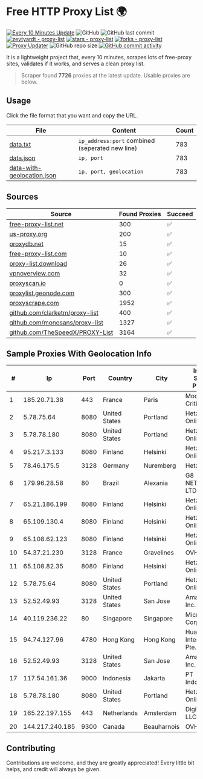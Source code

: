 
# Free HTTP Proxy List 🌍

[![Every 10 Minutes Update](https://github.com/mertguvencli/http-proxy-list/actions/workflows/main.yml/badge.svg?branch=main)](https://github.com/mertguvencli/http-proxy-list/actions/workflows/main.yml)
![GitHub](https://img.shields.io/github/license/mertguvencli/http-proxy-list)
![GitHub last commit](https://img.shields.io/github/last-commit/mertguvencli/http-proxy-list)
[![zevtyardt - proxy-list](https://img.shields.io/static/v1?label=zevtyardt&message=proxy-list&color=blue&logo=github)](https://github.com/zevtyardt/proxy-list "Go to GitHub repo")
[![stars - proxy-list](https://img.shields.io/github/stars/zevtyardt/proxy-list?style=social)](https://github.com/zevtyardt/proxy-list)
[![forks - proxy-list](https://img.shields.io/github/forks/zevtyardt/proxy-list?style=social)](https://github.com/zevtyardt/proxy-list)
[![Proxy Updater](https://github.com/zevtyardt/proxy-list/workflows/Proxy%20Updater/badge.svg)](https://github.com/zevtyardt/proxy-list/actions?query=workflow:"Proxy+Updater")
![GitHub repo size](https://img.shields.io/github/repo-size/zevtyardt/proxy-list)
[![GitHub commit activity](https://img.shields.io/github/commit-activity/m/zevtyardt/proxy-list?logo=commits)](https://github.com/zevtyardt/proxy-list/commits/main)

It is a lightweight project that, every 10 minutes, scrapes lots of free-proxy sites, validates if it works, and serves a clean proxy list.

> Scraper found **7726** proxies at the latest update. Usable proxies are below.

## Usage

Click the file format that you want and copy the URL.

|File|Content|Count|
|----|-------|-----|
|[data.txt](https://raw.githubusercontent.com/mertguvencli/http-proxy-list/main/proxy-list/data.txt)|`ip_address:port` combined (seperated new line)|783|
|[data.json](https://raw.githubusercontent.com/mertguvencli/http-proxy-list/main/proxy-list/data.json)|`ip, port`|783|
|[data-with-geolocation.json](https://raw.githubusercontent.com/mertguvencli/http-proxy-list/main/proxy-list/data-with-geolocation.json)|`ip, port, geolocation`|783|

## Sources

|Source|Found Proxies|Succeed|
|------|-------------|-------|
|[free-proxy-list.net](https://free-proxy-list.net)|300|✅|
|[us-proxy.org](https://www.us-proxy.org)|200|✅|
|[proxydb.net](http://proxydb.net)|15|✅|
|[free-proxy-list.com](https://free-proxy-list.com/?page=&port=&type%5B%5D=http&type%5B%5D=https&up_time=0&search=Search)|10|✅|
|[proxy-list.download](https://www.proxy-list.download/HTTP)|26|✅|
|[vpnoverview.com](https://vpnoverview.com/privacy/anonymous-browsing/free-proxy-servers)|32|✅|
|[proxyscan.io](https://www.proxyscan.io)|0|✅|
|[proxylist.geonode.com](https://proxylist.geonode.com/api/proxy-list?limit=300&page=1&sort_by=lastChecked&sort_type=desc&protocols=http,https)|300|✅|
|[proxyscrape.com](https://api.proxyscrape.com/v2/?request=displayproxies&protocol=http&timeout=10000&country=all&ssl=all&anonymity=all)|1952|✅|
|[github.com/clarketm/proxy-list](https://raw.githubusercontent.com/clarketm/proxy-list/master/proxy-list-raw.txt)|400|✅|
|[github.com/monosans/proxy-list](https://raw.githubusercontent.com/monosans/proxy-list/main/proxies/http.txt)|1327|✅|
|[github.com/TheSpeedX/PROXY-List](https://raw.githubusercontent.com/TheSpeedX/PROXY-List/master/http.txt)|3164|✅|


## Sample Proxies With Geolocation Info

|#|Ip|Port|Country|City|Internet Service Provider|
|-|--|----|-------|----|-------------------------|
|1|185.20.71.38|443|France|Paris|Mod Mission Critical LLC|
|2|5.78.75.64|8080|United States|Portland|Hetzner Online GmbH|
|3|5.78.78.180|8080|United States|Portland|Hetzner Online GmbH|
|4|95.217.3.133|8080|Finland|Helsinki|Hetzner Online GmbH|
|5|78.46.175.5|3128|Germany|Nuremberg|Hetzner|
|6|179.96.28.58|80|Brazil|Alexania|G8 NETWORKS LTDA|
|7|65.21.186.199|8080|Finland|Helsinki|Hetzner Online GmbH|
|8|65.109.130.4|8080|Finland|Helsinki|Hetzner Online GmbH|
|9|65.108.62.123|8080|Finland|Helsinki|Hetzner Online GmbH|
|10|54.37.21.230|3128|France|Gravelines|OVH SAS|
|11|65.108.82.35|8080|Finland|Helsinki|Hetzner Online GmbH|
|12|5.78.75.64|8080|United States|Portland|Hetzner Online GmbH|
|13|52.52.49.93|3128|United States|San Jose|Amazon.com, Inc.|
|14|40.119.236.22|80|Singapore|Singapore|Microsoft Corporation|
|15|94.74.127.96|4780|Hong Kong|Hong Kong|Huawei International Pte. LTD|
|16|52.52.49.93|3128|United States|San Jose|Amazon.com, Inc.|
|17|117.54.161.36|9000|Indonesia|Jakarta|PT IndoInternet|
|18|5.78.78.180|8080|United States|Portland|Hetzner Online GmbH|
|19|165.22.197.155|443|Netherlands|Amsterdam|DigitalOcean, LLC|
|20|144.217.240.185|9300|Canada|Beauharnois|OVH SAS|



## Contributing

Contributions are welcome, and they are greatly appreciated! Every
little bit helps, and credit will always be given.


